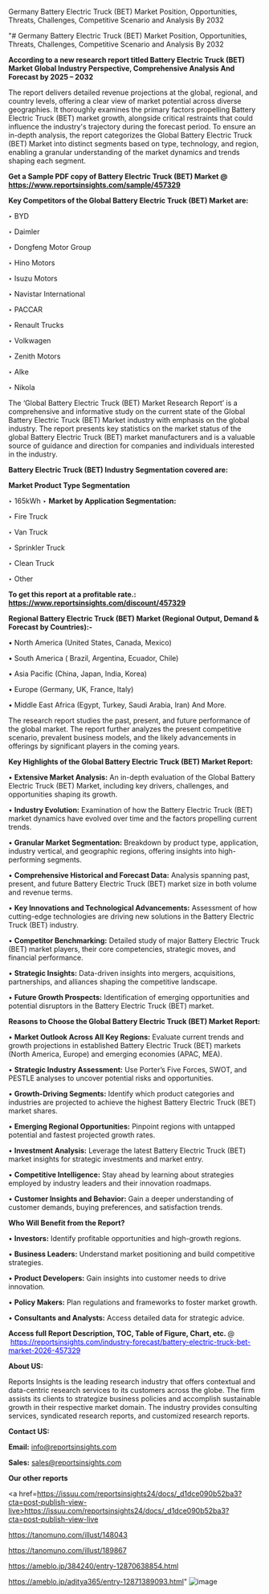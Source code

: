 Germany Battery Electric Truck (BET) Market Position, Opportunities, Threats, Challenges, Competitive Scenario and Analysis By 2032

"# Germany Battery Electric Truck (BET) Market Position, Opportunities, Threats, Challenges, Competitive Scenario and Analysis By 2032

<strong>According to a new research report titled Battery Electric Truck (BET) Market Global Industry Perspective, Comprehensive Analysis And Forecast by 2025 – 2032</strong>

The report delivers detailed revenue projections at the global, regional, and country levels, offering a clear view of market potential across diverse geographies. It thoroughly examines the primary factors propelling Battery Electric Truck (BET) market growth, alongside critical restraints that could influence the industry's trajectory during the forecast period. To ensure an in-depth analysis, the report categorizes the Global Battery Electric Truck (BET) Market into distinct segments based on type, technology, and region, enabling a granular understanding of the market dynamics and trends shaping each segment.

<strong>Get a Sample PDF copy of Battery Electric Truck (BET) Market </strong><strong>@<a href=https://www.reportsinsights.com/sample/457329 style=color:#0000ff;> https://www.reportsinsights.com/sample/457329</a></strong></font>

<strong>Key Competitors of the Global Battery Electric Truck (BET) Market are:</strong>

‣ BYD

‣ Daimler

‣ Dongfeng Motor Group

‣ Hino Motors

‣ Isuzu Motors

‣ Navistar International

‣ PACCAR

‣ Renault Trucks

‣ Volkwagen

‣ Zenith Motors

‣ Alke

‣ Nikola

The ‘Global Battery Electric Truck (BET) Market Research Report’ is a comprehensive and informative study on the current state of the Global Battery Electric Truck (BET) Market industry with emphasis on the global industry. The report presents key statistics on the market status of the global Battery Electric Truck (BET) market manufacturers and is a valuable source of guidance and direction for companies and individuals interested in the industry.

<strong>Battery Electric Truck (BET) Industry Segmentation covered are:</strong>

<strong>Market Product Type Segmentation</strong>

‣ 165kWh
‣ 
<strong>Market by Application Segmentation:</strong>

‣ Fire Truck

‣ Van Truck

‣ Sprinkler Truck

‣ Clean Truck

‣ Other

<strong>To get this report at a profitable rate.: <a href=https://www.reportsinsights.com/discount/457329 style=color:#0000ff;>https://www.reportsinsights.com/discount/457329</a></strong></font>

<strong>Regional Battery Electric Truck (BET) Market (Regional Output, Demand &amp; Forecast by Countries):-</strong>

• North America (United States, Canada, Mexico)

• South America ( Brazil, Argentina, Ecuador, Chile)

• Asia Pacific (China, Japan, India, Korea)

• Europe (Germany, UK, France, Italy)

• Middle East Africa (Egypt, Turkey, Saudi Arabia, Iran) And More.

The research report studies the past, present, and future performance of the global market. The report further analyzes the present competitive scenario, prevalent business models, and the likely advancements in offerings by significant players in the coming years.

<strong>Key Highlights of the Global Battery Electric Truck (BET) Market Report:</strong>

• <strong>Extensive Market Analysis:</strong> An in-depth evaluation of the Global Battery Electric Truck (BET) Market, including key drivers, challenges, and opportunities shaping its growth.

• <strong>Industry Evolution:</strong> Examination of how the Battery Electric Truck (BET) market dynamics have evolved over time and the factors propelling current trends.

• <strong>Granular Market Segmentation:</strong> Breakdown by product type, application, industry vertical, and geographic regions, offering insights into high-performing segments.

• <strong>Comprehensive Historical and Forecast Data:</strong> Analysis spanning past, present, and future Battery Electric Truck (BET) market size in both volume and revenue terms.

• <strong>Key Innovations and Technological Advancements:</strong> Assessment of how cutting-edge technologies are driving new solutions in the Battery Electric Truck (BET) industry.

• <strong>Competitor Benchmarking:</strong> Detailed study of major Battery Electric Truck (BET) market players, their core competencies, strategic moves, and financial performance.

• <strong>Strategic Insights:</strong> Data-driven insights into mergers, acquisitions, partnerships, and alliances shaping the competitive landscape.

• <strong>Future Growth Prospects:</strong> Identification of emerging opportunities and potential disruptors in the Battery Electric Truck (BET) market.

<strong>Reasons to Choose the Global Battery Electric Truck (BET) Market Report:</strong>

• <strong>Market Outlook Across All Key Regions:</strong> Evaluate current trends and growth projections in established Battery Electric Truck (BET) markets (North America, Europe) and emerging economies (APAC, MEA).

• <strong>Strategic Industry Assessment:</strong> Use Porter’s Five Forces, SWOT, and PESTLE analyses to uncover potential risks and opportunities.

• <strong>Growth-Driving Segments:</strong> Identify which product categories and industries are projected to achieve the highest Battery Electric Truck (BET) market shares.

• <strong>Emerging Regional Opportunities:</strong> Pinpoint regions with untapped potential and fastest projected growth rates.

• <strong>Investment Analysis:</strong> Leverage the latest Battery Electric Truck (BET) market insights for strategic investments and market entry.

• <strong>Competitive Intelligence:</strong> Stay ahead by learning about strategies employed by industry leaders and their innovation roadmaps.

• <strong>Customer Insights and Behavior:</strong> Gain a deeper understanding of customer demands, buying preferences, and satisfaction trends.

<strong>Who Will Benefit from the Report?</strong>

• <strong>Investors:</strong> Identify profitable opportunities and high-growth regions.

• <strong>Business Leaders:</strong> Understand market positioning and build competitive strategies.

• <strong>Product Developers:</strong> Gain insights into customer needs to drive innovation.

• <strong>Policy Makers:</strong> Plan regulations and frameworks to foster market growth.

• <strong>Consultants and Analysts:</strong> Access detailed data for strategic advice.
</ul>
<strong>Access full Report Description, TOC, Table of Figure, Chart, etc. </strong>@  <a href=https://reportsinsights.com/industry-forecast/battery-electric-truck-bet-market-2026-457329 style=color:#0000ff;>https://reportsinsights.com/industry-forecast/battery-electric-truck-bet-market-2026-457329</a></font>

<strong><strong>About US</strong>:</strong>

Reports Insights is the leading research industry that offers contextual and data-centric research services to its customers across the globe. The firm assists its clients to strategize business policies and accomplish sustainable growth in their respective market domain. The industry provides consulting services, syndicated research reports, and customized research reports.

<strong>Contact US:</strong>

<p class=""""><b>Email:</b> <a href=mailto:info@reportsinsights.com>info@reportsinsights.com</a></p>
<p class=""""><b>Sales:</b> <a href=mailto:sales@reportsinsights.com>sales@reportsinsights.com</a></p>

<strong>Our other reports</strong>

<a href=https://issuu.com/reportsinsights24/docs/_d1dce090b52ba3?cta=post-publish-view-live>https://issuu.com/reportsinsights24/docs/_d1dce090b52ba3?cta=post-publish-view-live</a>

<a href=https://tanomuno.com/illust/148043>https://tanomuno.com/illust/148043</a>

<a href=https://tanomuno.com/illust/189867>https://tanomuno.com/illust/189867</a>

<a href=https://ameblo.jp/384240/entry-12870638854.html>https://ameblo.jp/384240/entry-12870638854.html</a>

<a href=https://ameblo.jp/aditya365/entry-12871389093.html>https://ameblo.jp/aditya365/entry-12871389093.html</a>"
![image](https://github.com/user-attachments/assets/849869f2-5ee6-43c7-97cf-e4e0faecbbcf)
